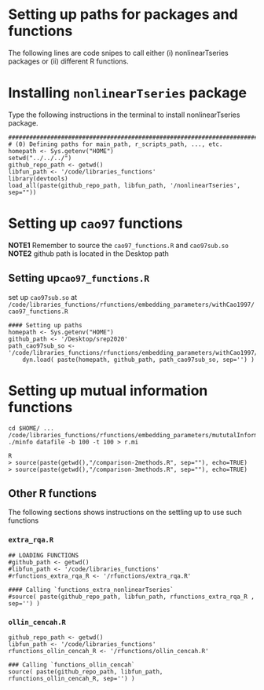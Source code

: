 # Setting up paths for packages and functions
The following lines are code snipes to call either 
(i) nonlinearTseries packages or 
(ii) different R functions.

# Installing `nonlinearTseries` package
Type the following instructions in the terminal to install nonlinearTseries package.
```
################################################################################
# (0) Defining paths for main_path, r_scripts_path, ..., etc.
homepath <- Sys.getenv("HOME")
setwd("../../../")
github_repo_path <- getwd()
libfun_path <- '/code/libraries_functions'
library(devtools)
load_all(paste(github_repo_path, libfun_path, '/nonlinearTseries', sep=""))
```

# Setting up `cao97` functions
**NOTE1** Remember to source the `cao97_functions.R` and `cao97sub.so`  
**NOTE2** github path is located in the Desktop path   

## Setting up`cao97_functions.R`
set up `cao97sub.so` 
at `/code/libraries_functions/rfunctions/embedding_parameters/withCao1997/cao97_functions.R`

```
#### Setting up paths
homepath <- Sys.getenv("HOME")
github_path <- '/Desktop/srep2020'
path_cao97sub_so <- '/code/libraries_functions/rfunctions/embedding_parameters/withCao1997/cao97sub.so'
    dyn.load( paste(homepath, github_path, path_cao97sub_so, sep='') )
```



# Setting up mutual information functions
```
cd $HOME/ ... /code/libraries_functions/rfunctions/embedding_parameters/mututalInformation 
./minfo datafile -b 100 -t 100 > r.mi

R
> source(paste(getwd(),"/comparison-2methods.R", sep=""), echo=TRUE)
> source(paste(getwd(),"/comparison-3methods.R", sep=""), echo=TRUE)
```


## Other R functions
The following sections shows instructions on the settling up to use such functions  
### `extra_rqa.R`
```
## LOADING FUNCTIONS
#github_path <- getwd()
#libfun_path <- '/code/libraries_functions'
#rfunctions_extra_rqa_R <- '/rfunctions/extra_rqa.R'

#### Calling `functions_extra_nonlinearTseries` 
#source( paste(github_repo_path, libfun_path, rfunctions_extra_rqa_R , sep='') )
```

### `ollin_cencah.R`
```
github_repo_path <- getwd()
libfun_path <- '/code/libraries_functions'
rfunctions_ollin_cencah_R <- '/rfunctions/ollin_cencah.R'

### Calling `functions_ollin_cencah` 
source( paste(github_repo_path, libfun_path, rfunctions_ollin_cencah_R, sep='') )
```